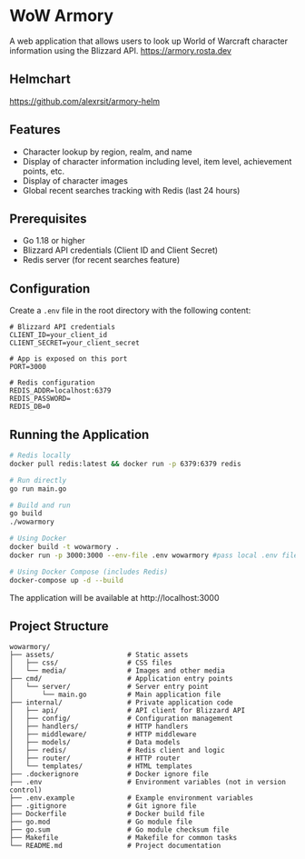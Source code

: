 # WoW Armory

A web application that allows users to look up World of Warcraft character information using the Blizzard API.
https://armory.rosta.dev

## Helmchart

https://github.com/alexrsit/armory-helm

## Features

- Character lookup by region, realm, and name
- Display of character information including level, item level, achievement points, etc.
- Display of character images
- Global recent searches tracking with Redis (last 24 hours)

## Prerequisites

- Go 1.18 or higher
- Blizzard API credentials (Client ID and Client Secret)
- Redis server (for recent searches feature)

## Configuration

Create a `.env` file in the root directory with the following content:

```
# Blizzard API credentials
CLIENT_ID=your_client_id
CLIENT_SECRET=your_client_secret

# App is exposed on this port
PORT=3000

# Redis configuration
REDIS_ADDR=localhost:6379
REDIS_PASSWORD=
REDIS_DB=0
```

## Running the Application

```bash
# Redis locally
docker pull redis:latest && docker run -p 6379:6379 redis

# Run directly
go run main.go

# Build and run
go build
./wowarmory

# Using Docker
docker build -t wowarmory .
docker run -p 3000:3000 --env-file .env wowarmory #pass local .env file

# Using Docker Compose (includes Redis)
docker-compose up -d --build
```

The application will be available at http://localhost:3000

## Project Structure

```
wowarmory/
├── assets/                  # Static assets
│   ├── css/                 # CSS files
│   └── media/               # Images and other media
├── cmd/                     # Application entry points
│   └── server/              # Server entry point
│       └── main.go          # Main application file
├── internal/                # Private application code
│   ├── api/                 # API client for Blizzard API
│   ├── config/              # Configuration management
│   ├── handlers/            # HTTP handlers
│   ├── middleware/          # HTTP middleware
│   ├── models/              # Data models
│   ├── redis/               # Redis client and logic
│   ├── router/              # HTTP router
│   └── templates/           # HTML templates
├── .dockerignore            # Docker ignore file
├── .env                     # Environment variables (not in version control)
├── .env.example             # Example environment variables
├── .gitignore               # Git ignore file
├── Dockerfile               # Docker build file
├── go.mod                   # Go module file
├── go.sum                   # Go module checksum file
├── Makefile                 # Makefile for common tasks
└── README.md                # Project documentation
```

